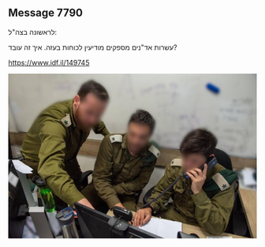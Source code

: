 ## Message 7790

לראשונה בצה"ל:

עשרות אד"נים מספקים מודיעין לכוחות בעזה. איך זה עובד?

https://www.idf.il/149745

![Photo](./7790/7790_photo.jpg)
